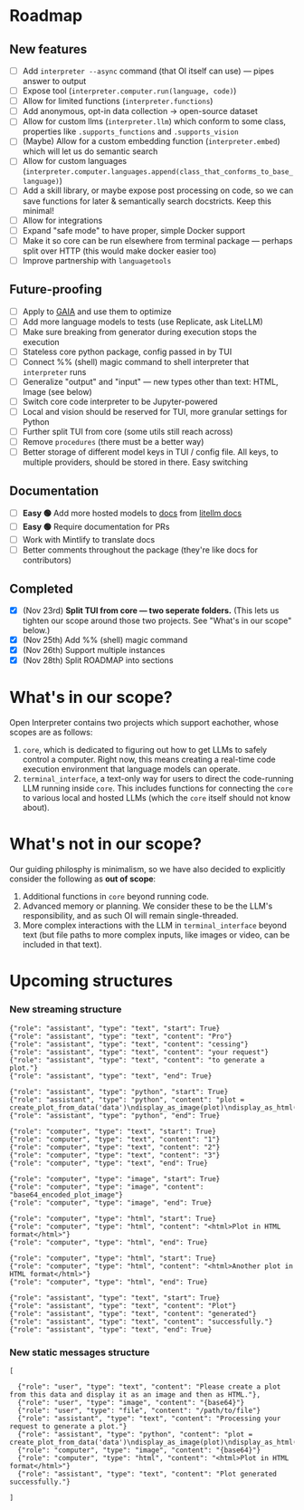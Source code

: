 # Roadmap

## New features
- [ ] Add `interpreter --async` command (that OI itself can use) — pipes answer to output
- [ ] Expose tool (`interpreter.computer.run(language, code)`)
- [ ] Allow for limited functions (`interpreter.functions`)
- [ ] Add anonymous, opt-in data collection → open-source dataset
- [ ] Allow for custom llms (`interpreter.llm`) which conform to some class, properties like `.supports_functions` and `.supports_vision`
- [ ] (Maybe) Allow for a custom embedding function (`interpreter.embed`) which will let us do semantic search
- [ ] Allow for custom languages (`interpreter.computer.languages.append(class_that_conforms_to_base_language)`)
- [ ] Add a skill library, or maybe expose post processing on code, so we can save functions for later & semantically search docstricts. Keep this minimal!
- [ ] Allow for integrations
- [ ] Expand "safe mode" to have proper, simple Docker support
- [ ] Make it so core can be run elsewhere from terminal package — perhaps split over HTTP (this would make docker easier too)
- [ ] Improve partnership with `languagetools`

## Future-proofing
- [ ] Apply to [GAIA](https://huggingface.co/gaia-benchmark) and use them to optimize
- [ ] Add more language models to tests (use Replicate, ask LiteLLM)
- [ ] Make sure breaking from generator during execution stops the execution
- [ ] Stateless core python package, config passed in by TUI
- [ ] Connect %% (shell) magic command to shell interpreter that `interpreter` runs
- [ ] Generalize "output" and "input" — new types other than text: HTML, Image (see below)
- [ ] Switch core code interpreter to be Jupyter-powered
- [ ] Local and vision should be reserved for TUI, more granular settings for Python
- [ ] Further split TUI from core (some utils still reach across)
- [ ] Remove `procedures` (there must be a better way)
- [ ] Better storage of different model keys in TUI / config file. All keys, to multiple providers, should be stored in there. Easy switching

## Documentation
- [ ] **Easy 🟢** Add more hosted models to [docs](https://github.com/KillianLucas/open-interpreter/tree/main/docs/language-model-setup/hosted-models) from [litellm docs](https://docs.litellm.ai/docs/)
- [ ] **Easy 🟢** Require documentation for PRs
- [ ] Work with Mintlify to translate docs
- [ ] Better comments throughout the package (they're like docs for contributors)

## Completed

- [x] (Nov 23rd) **Split TUI from core — two seperate folders.** (This lets us tighten our scope around those two projects. See "What's in our scope" below.)
- [x] (Nov 25th) Add %% (shell) magic command
- [x] (Nov 26th) Support multiple instances
- [x] (Nov 28th) Split ROADMAP into sections

# What's in our scope?

Open Interpreter contains two projects which support eachother, whose scopes are as follows:

1. `core`, which is dedicated to figuring out how to get LLMs to safely control a computer. Right now, this means creating a real-time code execution environment that language models can operate.
2. `terminal_interface`, a text-only way for users to direct the code-running LLM running inside `core`. This includes functions for connecting the `core` to various local and hosted LLMs (which the `core` itself should not know about).

# What's not in our scope?

Our guiding philosphy is minimalism, so we have also decided to explicitly consider the following as **out of scope**:

1. Additional functions in `core` beyond running code.
2. Advanced memory or planning. We consider these to be the LLM's responsibility, and as such OI will remain single-threaded.
3. More complex interactions with the LLM in `terminal_interface` beyond text (but file paths to more complex inputs, like images or video, can be included in that text).

# Upcoming structures

### New streaming structure

```
{"role": "assistant", "type": "text", "start": True}
{"role": "assistant", "type": "text", "content": "Pro"}
{"role": "assistant", "type": "text", "content": "cessing"}
{"role": "assistant", "type": "text", "content": "your request"}
{"role": "assistant", "type": "text", "content": "to generate a plot."}
{"role": "assistant", "type": "text", "end": True}  

{"role": "assistant", "type": "python", "start": True}
{"role": "assistant", "type": "python", "content": "plot = create_plot_from_data('data')\ndisplay_as_image(plot)\ndisplay_as_html(plot)"}
{"role": "assistant", "type": "python", "end": True}

{"role": "computer", "type": "text", "start": True}
{"role": "computer", "type": "text", "content": "1"}
{"role": "computer", "type": "text", "content": "2"}
{"role": "computer", "type": "text", "content": "3"}
{"role": "computer", "type": "text", "end": True}

{"role": "computer", "type": "image", "start": True}
{"role": "computer", "type": "image", "content": "base64_encoded_plot_image"}
{"role": "computer", "type": "image", "end": True}

{"role": "computer", "type": "html", "start": True}
{"role": "computer", "type": "html", "content": "<html>Plot in HTML format</html>"}
{"role": "computer", "type": "html", "end": True}

{"role": "computer", "type": "html", "start": True}
{"role": "computer", "type": "html", "content": "<html>Another plot in HTML format</html>"}
{"role": "computer", "type": "html", "end": True}

{"role": "assistant", "type": "text", "start": True}
{"role": "assistant", "type": "text", "content": "Plot"}
{"role": "assistant", "type": "text", "content": "generated"}
{"role": "assistant", "type": "text", "content": "successfully."}
{"role": "assistant", "type": "text", "end": True}
```

### New static messages structure

```
[

  {"role": "user", "type": "text", "content": "Please create a plot from this data and display it as an image and then as HTML."},
  {"role": "user", "type": "image", "content": "{base64}"}
  {"role": "user", "type": "file", "content": "/path/to/file"}
  {"role": "assistant", "type": "text", "content": "Processing your request to generate a plot."}
  {"role": "assistant", "type": "python", "content": "plot = create_plot_from_data('data')\ndisplay_as_image(plot)\ndisplay_as_html(plot)"}
  {"role": "computer", "type": "image", "content": "{base64}"}
  {"role": "computer", "type": "html", "content": "<html>Plot in HTML format</html>"}
  {"role": "assistant", "type": "text", "content": "Plot generated successfully."}

]
```
